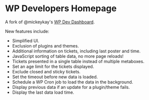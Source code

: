 # WP Developers Homepage #

A fork of @mickeykay's [WP Dev Dashboard](https://github.com/MickeyKay/wp-dev-dashboard).

New features include:

* Simplified UI.
* Exclusion of plugins and themes.
* Additional information on tickets, including last poster and time.
* JavaScript sorting of table data, no more page reloads!
* Tickets presented in a single table instead of multiple metaboxes.
* Set an age limit for the tickets displayed.
* Exclude closed and sticky tickets.
* Set the timeout before new data is loaded.
* Schedule a WP Cron job to load the data in the background.
* Display previous data if an update for a plugin/theme fails.
* Display the last data load time.
